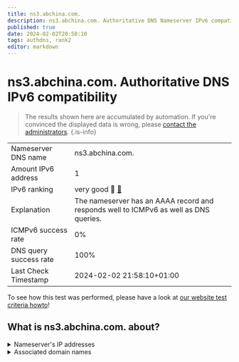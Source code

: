 ```yaml
---
title: ns3.abchina.com.
description: ns3.abchina.com. Authoritative DNS Nameserver IPv6 compatibility
published: true
date: 2024-02-02T20:58:10
tags: authdns, rank2
editor: markdown
---
```


# ns3.abchina.com. Authoritative DNS IPv6 compatibility

> The results shown here are accumulated by automation. If you're convinced the displayed data is wrong, please [contact the administrators](/howto/chat). 
{.is-info}




|   |   |
| - | - |
| Nameserver DNS name | ns3.abchina.com.
| Amount IPv6 address | 1
| IPv6 ranking | very good :2nd_place_medal: [🔗](/howto/ranking) |
| Explanation | The nameserver has an AAAA record and responds well to ICMPv6 as well as DNS queries. |
| ICMPv6 success rate | 0%|
| DNS query success rate | 100% |
| Last Check Timestamp | 2024-02-02 21:58:10+01:00 |

To see how this test was performed, please have a look at [our website test criteria howto](/howto/testcriteria/authdns)!


## What is ns3.abchina.com. about?




<details>
<summary>Nameserver's IP addresses</summary>

240e:e5:8e00:8::7

</details>



<details>
<summary>Associated domain names</summary>

www.abchina.com

</details>
